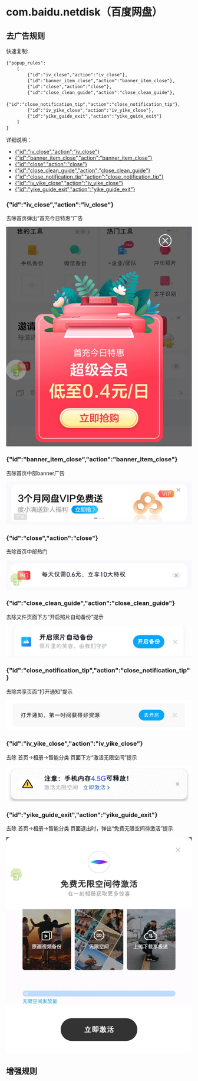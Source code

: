 # com.baidu.netdisk（百度网盘）

## 去广告规则

快速复制:
```
{"popup_rules":
    [
        {"id":"iv_close","action":"iv_close"},
        {"id":"banner_item_close","action":"banner_item_close"},
        {"id":"close","action":"close"},
        {"id":"close_clean_guide","action":"close_clean_guide"},
        {"id":"close_notification_tip","action":"close_notification_tip"},
        {"id":"iv_yike_close","action":"iv_yike_close"},
        {"id":"yike_guide_exit","action":"yike_guide_exit"}
    ]
}
```
详细说明：
- [{"id":"iv_close","action":"iv_close"}](#idiv_closeactioniv_close)
- [{"id":"banner_item_close","action":"banner_item_close"}](#idbanner_item_closeactionbanner_item_close)
- [{"id":"close","action":"close"}](#idcloseactionclose)
- [{"id":"close_clean_guide","action":"close_clean_guide"}](#idclose_clean_guideactionclose_clean_guide)
- [{"id":"close_notification_tip","action":"close_notification_tip"}](#idclose_notification_tipactionclose_notification_tip)
- [{"id":"iv_yike_close","action":"iv_yike_close"}](#idiv_yike_closeactioniv_yike_close)
- [{"id":"yike_guide_exit","action":"yike_guide_exit"}](#idyike_guide_exitactionyike_guide_exit)

### {"id":"iv_close","action":"iv_close"}
去除首页弹出“首充今日特惠”广告

![](./assets/iv_close.jpg)

### {"id":"banner_item_close","action":"banner_item_close"}
去除首页中部banner广告

![](./assets/banner_item_close.jpg)

### {"id":"close","action":"close"}
去除首页中部热门

![](./assets/close.jpg)

### {"id":"close_clean_guide","action":"close_clean_guide"}
去除文件页面下方“开启照片自动备份”提示

![](./assets/close_clean_guide.jpg)

### {"id":"close_notification_tip","action":"close_notification_tip"}
去除共享页面“打开通知”提示

![](./assets/close_notification_tip.jpg)

### {"id":"iv_yike_close","action":"iv_yike_close"}
去除 首页->相册->智能分类 页面下方“激活无限空间”提示

![](./assets/iv_yike_close.jpg)

### {"id":"yike_guide_exit","action":"yike_guide_exit"}
去除 首页->相册->智能分类 页面退出时，弹出“免费无限空间待激活”提示

![](./assets/yike_guide_exit.jpg)

## 增强规则